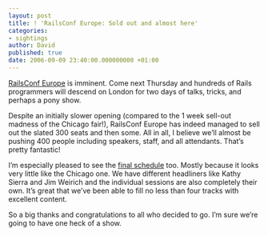 ```yaml
---
layout: post
title: ! 'RailsConf Europe: Sold out and almost here'
categories:
- sightings
author: David
published: true
date: 2006-09-09 23:40:00.000000000 +01:00
---
```

<p><a href="http://europe.railsconf.org">RailsConf Europe</a> is imminent. Come next Thursday and hundreds of Rails programmers will descend on London for two days of talks, tricks, and perhaps a pony show.</p>
<p>Despite an initially slower opening (compared to the 1 week sell-out madness of the Chicago fair!), RailsConf Europe has indeed managed to sell out the slated 300 seats and then some. All in all, I believe we&#8217;ll almost be pushing 400 people including speakers, staff, and all attendants. That&#8217;s pretty fantastic!</p>
<p>I&#8217;m especially pleased to see the <a href="http://europe.railsconf.org/pages/schedule">final schedule</a> too. Mostly because it looks very little like the Chicago one. We have different headliners like Kathy Sierra and Jim Weirich and the individual sessions are also completely their own. It&#8217;s great that we&#8217;ve been able to fill no less than four tracks with excellent content.</p>
<p>So a big thanks and congratulations to all who decided to go. I&#8217;m sure we&#8217;re going to have one heck of a show.</p>